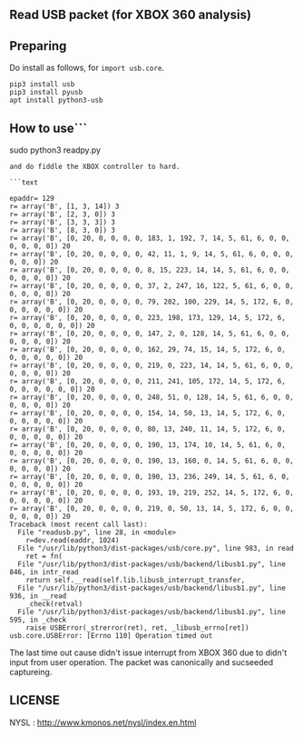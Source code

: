 Read USB packet (for XBOX 360 analysis)
----

## Preparing
Do install as follows, for `import usb.core`.
```
pip3 install usb
pip3 install pyusb
apt install python3-usb
```



## How to use```
sudo python3 readpy.py
```
and do fiddle the XBOX controller to hard.

```text

epaddr= 129
r= array('B', [1, 3, 14]) 3
r= array('B', [2, 3, 0]) 3
r= array('B', [3, 3, 3]) 3
r= array('B', [8, 3, 0]) 3
r= array('B', [0, 20, 0, 0, 0, 0, 183, 1, 192, 7, 14, 5, 61, 6, 0, 0, 0, 0, 0, 0]) 20
r= array('B', [0, 20, 0, 0, 0, 0, 42, 11, 1, 9, 14, 5, 61, 6, 0, 0, 0, 0, 0, 0]) 20
r= array('B', [0, 20, 0, 0, 0, 0, 8, 15, 223, 14, 14, 5, 61, 6, 0, 0, 0, 0, 0, 0]) 20
r= array('B', [0, 20, 0, 0, 0, 0, 37, 2, 247, 16, 122, 5, 61, 6, 0, 0, 0, 0, 0, 0]) 20
r= array('B', [0, 20, 0, 0, 0, 0, 79, 202, 100, 229, 14, 5, 172, 6, 0, 0, 0, 0, 0, 0]) 20
r= array('B', [0, 20, 0, 0, 0, 0, 223, 198, 173, 129, 14, 5, 172, 6, 0, 0, 0, 0, 0, 0]) 20
r= array('B', [0, 20, 0, 0, 0, 0, 147, 2, 0, 128, 14, 5, 61, 6, 0, 0, 0, 0, 0, 0]) 20
r= array('B', [0, 20, 0, 0, 0, 0, 162, 29, 74, 15, 14, 5, 172, 6, 0, 0, 0, 0, 0, 0]) 20
r= array('B', [0, 20, 0, 0, 0, 0, 219, 0, 223, 14, 14, 5, 61, 6, 0, 0, 0, 0, 0, 0]) 20
r= array('B', [0, 20, 0, 0, 0, 0, 211, 241, 105, 172, 14, 5, 172, 6, 0, 0, 0, 0, 0, 0]) 20
r= array('B', [0, 20, 0, 0, 0, 0, 248, 51, 0, 128, 14, 5, 61, 6, 0, 0, 0, 0, 0, 0]) 20
r= array('B', [0, 20, 0, 0, 0, 0, 154, 14, 50, 13, 14, 5, 172, 6, 0, 0, 0, 0, 0, 0]) 20
r= array('B', [0, 20, 0, 0, 0, 0, 80, 13, 240, 11, 14, 5, 172, 6, 0, 0, 0, 0, 0, 0]) 20
r= array('B', [0, 20, 0, 0, 0, 0, 190, 13, 174, 10, 14, 5, 61, 6, 0, 0, 0, 0, 0, 0]) 20
r= array('B', [0, 20, 0, 0, 0, 0, 190, 13, 160, 0, 14, 5, 61, 6, 0, 0, 0, 0, 0, 0]) 20
r= array('B', [0, 20, 0, 0, 0, 0, 190, 13, 236, 249, 14, 5, 61, 6, 0, 0, 0, 0, 0, 0]) 20
r= array('B', [0, 20, 0, 0, 0, 0, 193, 19, 219, 252, 14, 5, 172, 6, 0, 0, 0, 0, 0, 0]) 20
r= array('B', [0, 20, 0, 0, 0, 0, 219, 0, 50, 13, 14, 5, 172, 6, 0, 0, 0, 0, 0, 0]) 20
Traceback (most recent call last):
  File "readusb.py", line 28, in <module>
    r=dev.read(eaddr, 1024)
  File "/usr/lib/python3/dist-packages/usb/core.py", line 983, in read
    ret = fn(
  File "/usr/lib/python3/dist-packages/usb/backend/libusb1.py", line 846, in intr_read
    return self.__read(self.lib.libusb_interrupt_transfer,
  File "/usr/lib/python3/dist-packages/usb/backend/libusb1.py", line 936, in __read
    _check(retval)
  File "/usr/lib/python3/dist-packages/usb/backend/libusb1.py", line 595, in _check
    raise USBError(_strerror(ret), ret, _libusb_errno[ret])
usb.core.USBError: [Errno 110] Operation timed out
```

The last time out cause didn't issue interrupt from XBOX 360 due to didn't input from user operation.
The packet was canonically and sucseeded captureing.

## LICENSE

NYSL : http://www.kmonos.net/nysl/index.en.html

